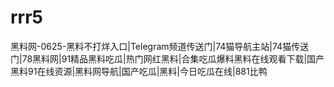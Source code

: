 # rrr5
黑料网-0625-黑料不打烊入口|Telegram频道传送门|74猫导航主站|74猫传送门|78黑料网|91精品黑料吃瓜|热门网红黑料|合集吃瓜爆料黑料在线观看下载|国产黑料91在线资源|黑料网导航|国产吃瓜|黑料|今日吃瓜在线|881比鸭
